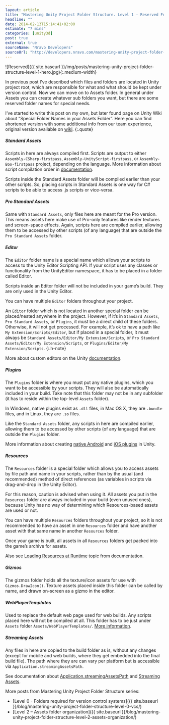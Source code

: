 ```yaml
---
layout: article
title: "Mastering Unity Project Folder Structure. Level 1 – Reserved Folders"
headline: ""
date: 2014-02-13T15:14:41+02:00
estimate: "7 mins"
categories: [unity3d]
post: true
external: true
sourceName: "Nravo Developers"
sourceUrl: "http://developers.nravo.com/mastering-unity-project-folder-structure-level-1-reserved-folders"
---
```


![Reserved]({{ site.baseurl }}/img/posts/mastering-unity-project-folder-structure-level-1-hero.jpg){:.medium-width}

In previous post I’ve described which files and folders are located in Unity project root, which are responsible for what and what should be kept under version control. Now we can move on to Assets folder. In general under Assets you can create whatever sub folders you want, but there are some reserved folder names for special needs.

I’ve started to write this post on my own, but later found page on Unity Wiki about “Special Folder Names in your Assets Folder”. Here you can find shortened version with some additional info from our team experience, original version available on [wiki](http://wiki.unity3d.com/index.php/Special_Folder_Names_in_your_Assets_Folder).
{:.quote}


##### Standard Assets

Scripts in here are always compiled first. Scripts are output to either `Assembly-CSharp-firstpass`, `Assembly-UnityScript-firstpass`, or `Assembly-Boo-firstpass` project, depending on the language. More information about script compilation order in [documentation](http://docs.unity3d.com/Documentation/Manual/ScriptCompileOrderFolders.html).

Scripts inside the Standard Assets folder will be compiled earlier than your other scripts. So, placing scripts in Standard Assets is one way for C# scripts to be able to access .js scripts or vice-versa.


##### Pro Standard Assets

Same with `Standard Assets`, only files here are meant for the Pro version. This means assets here make use of Pro-only features like render textures and screen-space effects. Again, scripts here are compiled earlier, allowing them to be accessed by other scripts (of any language) that are outside the `Pro Standard Assets` folder.


##### Editor

The `Editor` folder name is a special name which allows your scripts to access to the Unity Editor Scripting API. If your script uses any classes or functionality from the UnityEditor namespace, it has to be placed in a folder called Editor.

Scripts inside an Editor folder will not be included in your game’s build. They are only used in the Unity Editor.

You can have multiple `Editor` folders throughout your project.


An `Editor` folder which is not located in another special folder can be placed/nested anywhere in the project. However, if it’s in `Standard Assets`, `Pro Standard Assets`, or `Plugins`, it must be a direct child of these folders. Otherwise, it will not get processed. For example, it’s ok to have a path like `My Extension/Scripts/Editor`, but if placed in a special folder, it must always be `Standard Assets/Editor/My Extension/Scripts`, or `Pro Standard Assets/Editor/My Extension/Scripts`, or `Plugins/Editor/My Extension/Scripts`.
{:.h-note}

More about custom editors on the Unity [documentation](http://docs.unity3d.com/Documentation/Components/ExtendingTheEditor.html).


##### Plugins

The `Plugins` folder is where you must put any native plugins, which you want to be accessible by your scripts. They will also be automatically included in your build. Take note that this folder may not be in any subfolder (it has to reside within the top-level `Assets` folder).

In Windows, native plugins exist as `.dll` files, in Mac OS X, they are `.bundle` files, and in Linux, they are `.so` files.

Like the `Standard Assets` folder, any scripts in here are compiled earlier, allowing them to be accessed by other scripts (of any language) that are outside the `Plugins` folder.

More information about creating [native Android](http://docs.unity3d.com/Documentation/Manual/PluginsForAndroid.html) and [iOS plugins](http://docs.unity3d.com/Documentation/Manual/PluginsForIOS.html) in Unity.


##### Resources

The `Resources` folder is a special folder which allows you to access assets by file path and name in your scripts, rather than by the usual (and recommended) method of direct references (as variables in scripts via drag-and-drop in the Unity Editor).

For this reason, caution is advised when using it. All assets you put in the `Resources` folder are always included in your build (even unused ones), because Unity has no way of determining which Resources-based assets are used or not.

You can have multiple `Resources` folders throughout your project, so it is not recommended to have an asset in one `Resources` folder and have another asset with that same name in another `Resources` folder.

Once your game is built, all assets in all `Resources` folders get packed into the game’s archive for assets.

Also see [Loading Resources at Runtime](http://docs.unity3d.com/Documentation/Manual/LoadingResourcesatRuntime.html) topic from documentation.


##### Gizmos

The gizmos folder holds all the texture/icon assets for use with `Gizmos.DrawIcon()`. Texture assets placed inside this folder can be called by name, and drawn on-screen as a gizmo in the editor.


##### WebPlayerTemplates

Used to replace the default web page used for web builds. Any scripts placed here will not be compiled at all. This folder has to be just under `Assets` folder `Assets/WebPlayerTemplates/`. [More information](http://docs.unity3d.com/Documentation/Manual/UsingWebPlayertemplates.html).


##### Streaming Assets

Any files in here are copied to the build folder as is, without any changes (except for mobile and web builds, where they get embedded into the final build file). The path where they are can vary per platform but is accessible via `Application.streamingAssetsPath`.

See documentation about [Application.streamingAssetsPath](http://docs.unity3d.com/Documentation/ScriptReference/Application-streamingAssetsPath.html) and [Streaming Assets](http://docs.unity3d.com/Documentation/Manual/StreamingAssets.html).


More posts from Mastering Unity Project Folder Structure series:


- [Level 0 - Folders required for version control systems]({{ site.baseurl }}/blog/mastering-unity-project-folder-structure-level-0-vcs/)
- [Level 2 – Assets folder organization]({{ site.baseurl }}/blog/mastering-unity-project-folder-structure-level-2-assets-organization/)
